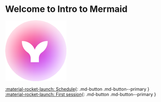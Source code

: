 # Welcome to Intro to Mermaid

![The mermaid logo](mermaid_logo_50.png)

[:material-rocket-launch: Schedule](schedule.md){: .md-button .md-button--primary }
[:material-rocket-launch: First session](sessions/intro_to_mermaid.md){: .md-button .md-button--primary }

